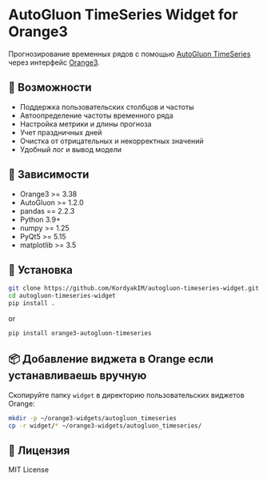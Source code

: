 # AutoGluon TimeSeries Widget for Orange3

Прогнозирование временных рядов с помощью [AutoGluon TimeSeries](https://auto.gluon.ai/stable/) через интерфейс [Orange3](https://orange.biolab.si/).

## 🧠 Возможности

- Поддержка пользовательских столбцов и частоты
- Автоопределение частоты временного ряда
- Настройка метрики и длины прогноза
- Учет праздничных дней
- Очистка от отрицательных и некорректных значений
- Удобный лог и вывод модели

## 🧪 Зависимости

- Orange3 >= 3.38
- AutoGluon >= 1.2.0
- pandas == 2.2.3
- Python 3.9+
- numpy >= 1.25
- PyQt5 >= 5.15
- matplotlib >= 3.5

## 🚀 Установка

```bash
git clone https://github.com/KordyakIM/autogluon-timeseries-widget.git
cd autogluon-timeseries-widget
pip install .
```
or
```bash
pip install orange3-autogluon-timeseries
```

## 📦 Добавление виджета в Orange если устанавливаешь вручную

Скопируйте папку `widget` в директорию пользовательских виджетов Orange:
```bash
mkdir -p ~/orange3-widgets/autogluon_timeseries
cp -r widget/* ~/orange3-widgets/autogluon_timeseries/
```

## 📝 Лицензия

MIT License
